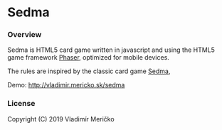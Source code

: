 # Sedma

### Overview

Sedma is HTML5 card game written in javascript and using the HTML5 game framework [Phaser](https://phaser.io), optimized for mobile devices.
 
The rules are inspired by the classic card game [Sedma](https://en.wikipedia.org/wiki/Sedma),

Demo: <http://vladimir.mericko.sk/sedma>

###  License

Copyright (C) 2019 Vladimír Meričko